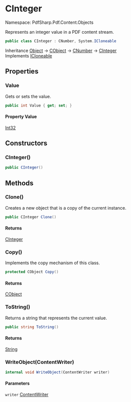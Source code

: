 # CInteger

Namespace: PdfSharp.Pdf.Content.Objects

Represents an integer value in a PDF content stream.

```csharp
public class CInteger : CNumber, System.ICloneable
```

Inheritance [Object](https://docs.microsoft.com/en-us/dotnet/api/system.object) → [CObject](./pdfsharp.pdf.content.objects.cobject) → [CNumber](./pdfsharp.pdf.content.objects.cnumber) → [CInteger](./pdfsharp.pdf.content.objects.cinteger)<br>
Implements [ICloneable](https://docs.microsoft.com/en-us/dotnet/api/system.icloneable)

## Properties

### **Value**

Gets or sets the value.

```csharp
public int Value { get; set; }
```

#### Property Value

[Int32](https://docs.microsoft.com/en-us/dotnet/api/system.int32)<br>

## Constructors

### **CInteger()**

```csharp
public CInteger()
```

## Methods

### **Clone()**

Creates a new object that is a copy of the current instance.

```csharp
public CInteger Clone()
```

#### Returns

[CInteger](./pdfsharp.pdf.content.objects.cinteger)<br>

### **Copy()**

Implements the copy mechanism of this class.

```csharp
protected CObject Copy()
```

#### Returns

[CObject](./pdfsharp.pdf.content.objects.cobject)<br>

### **ToString()**

Returns a string that represents the current value.

```csharp
public string ToString()
```

#### Returns

[String](https://docs.microsoft.com/en-us/dotnet/api/system.string)<br>

### **WriteObject(ContentWriter)**

```csharp
internal void WriteObject(ContentWriter writer)
```

#### Parameters

`writer` [ContentWriter](./pdfsharp.pdf.content.contentwriter)<br>
